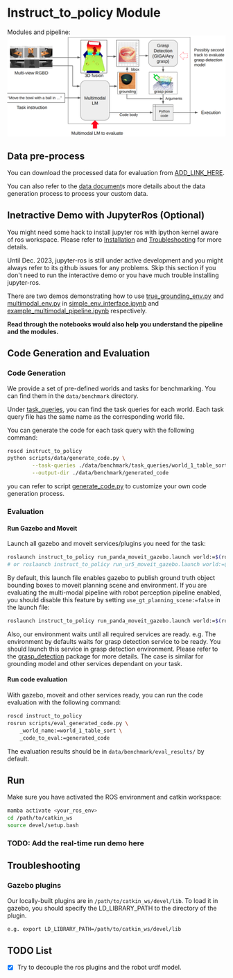 # Instruct_to_policy Module

Modules and pipeline: 
![Modules and Pipeline](../images/pipeline.png)

## Data pre-process

You can download the processed data for evaluation from [ADD_LINK_HERE](#).

You can also refer to the [data document](./data.md)s more details about the data generation process to process your custom data.

## Inetractive Demo with JupyterRos (Optional)

You might need some hack to install jupyter ros with ipython kernel aware of ros workspace. Please refer to [Installation](https://jupyter-ros.readthedocs.io/en/latest/user_installation.html) and [Troubleshooting](https://jupyter-ros.readthedocs.io/en/latest/user_troubleshooting.html) for more details. 

Until Dec. 2023, jupyter-ros is still under active development and you might always refer to its github issues for any problems. Skip this section if you don't need to run the interactive demo or you have much trouble installing jupyter-ros.

There are two demos demonstrating how to use [true_grounding_env.py](./scripts/src/env/true_grounding_env.py) and [multimodal_env.py](./scripts/src/env/multimodal_env.py) in [simple_env_interface.ipynb](./scripts/simple_env_interface.ipynb) and [example_multimodal_pipeline.ipynb](./scripts/example_multimodal_pipeline.ipynb) respectively.

**Read through the notebooks would also help you understand the pipeline and the modules.**

## Code Generation and Evaluation

### Code Generation

We provide a set of pre-defined worlds and tasks for benchmarking. You can find them in the `data/benchmark` directory. 

Under [task_queries](./data/benchmark/task_queries), you can find the task queries for each world. Each task query file has the same name as the corresponding world file.

You can generate the code for each task query with the following command:

```bash
roscd instruct_to_policy
python scripts/data/generate_code.py \
        --task-queries ./data/benchmark/task_queries/world_1_table_sort.txt \
        --output-dir ./data/benchmark/generated_code
```
you can refer to script [generate_code.py](./scripts/data/generate_code.py) to customize your own code generation process.

### Evaluation

#### Run Gazebo and Moveit

Launch all gazebo and moveit services/plugins you need for the task:

```bash
roslaunch instruct_to_policy run_panda_moveit_gazebo.launch world:=$(rospack find instruct_to_policy)/data/benchmark/worlds/world_1_table_sort.world
# or roslaunch instruct_to_policy run_ur5_moveit_gazebo.launch world:=$(rospack find instruct_to_policy)/data/benchmark/worlds/world_1_table_sort.world
```

By default, this launch file enables gazebo to publish ground truth object bounding boxes to moveit planning scene and environment. If you are evaluating the multi-modal pipeline with robot perception pipeline enabled, you should disable this feature by setting `use_gt_planning_scene:=false` in the launch file:
    
```bash
roslaunch instruct_to_policy run_panda_moveit_gazebo.launch world:=$(rospack find instruct_to_policy)/data/benchmark/worlds/world_1_table_sort.world use_gt_planning_scene:=false
```

Also, our environment waits until all required services are ready. e.g. The environment by defaults waits for grasp detection service to be ready. You should launch this service in grasp detection environment. Please refer to the [grasp_detection](../grasp_detection/README.md) package for more details. The case is similar for grounding model and other services dependant on your task. 

#### Run code evaluation

With gazebo, moveit and other services ready, you can run the code evaluation with the following command:

```bash
roscd instruct_to_policy
rosrun scripts/eval_generated_code.py \
    _world_name:=world_1_table_sort \
    _code_to_eval:=generated_code
```

The evaluation results should be in `data/benchmark/eval_results/` by default. 

## Run

Make sure you have activated the ROS environment and catkin workspace:
```bash
mamba activate <your_ros_env>
cd /path/to/catkin_ws
source devel/setup.bash
```

### TODO: Add the real-time run demo here 



## Troubleshooting

### Gazebo plugins

Our locally-built plugins are in `/path/to/catkin_ws/devel/lib`. To load it in gazebo, you should specify the LD_LIBRARY_PATH to the directory of the plugin. 

```bash
e.g. export LD_LIBRARY_PATH=/path/to/catkin_ws/devel/lib
```

## TODO List

- [x] Try to decouple the ros plugins and the robot urdf model.
